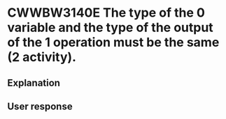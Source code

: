 # CWWBW3140E The type of the 0 variable and the type of the output of the 1 operation must be the same (2 activity).

## Explanation

## User response